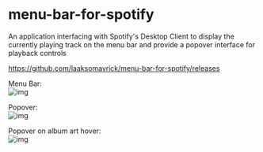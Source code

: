 # menu-bar-for-spotify
An application interfacing with Spotify's Desktop Client to display the currently playing track on the menu bar and provide a popover interface for playback controls

https://github.com/laaksomavrick/menu-bar-for-spotify/releases

Menu Bar:  
![img](https://i.imgur.com/dtf7Z7U.png)

Popover:  
![img](https://i.imgur.com/roVBA0x.png)  

Popover on album art hover:  
![img](https://i.imgur.com/exFb3OU.png)



